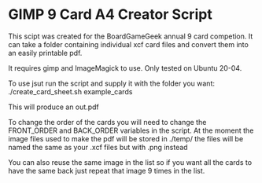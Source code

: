 # GIMP 9 Card A4 Creator Script
This scipt was created for the BoardGameGeek annual 9 card competion.
It can take a folder containing individual xcf card files and convert them into an easily printable pdf.

It requires gimp and ImageMagick to use.
Only tested on  Ubuntu 20-04.

To use jsut run the script and supply it with the folder you want:
./create_card_sheet.sh example_cards

This will produce an out.pdf

To change the order of the cards you will need to change the FRONT_ORDER and BACK_ORDER variables in the script.
At the moment the image files used to make the pdf will be stored in ./temp/ the files will be named the same as your .xcf files but with .png instead

You can also reuse the same image in the list so if you want all the cards to have the same back just repeat that image 9 times in the list.

